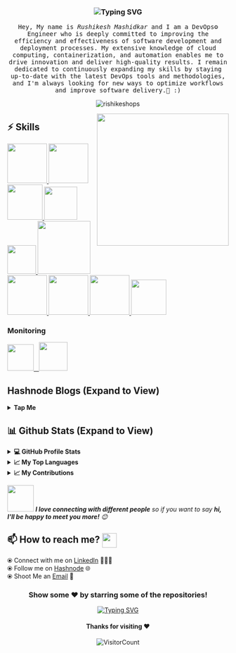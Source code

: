 
<!-- <p align="left"> <img src="https://komarev.com/ghpvc/?username=rishikeshops&label=Profile%20views&color=0e75b6&style=flat" alt="rishikeshops" /> </p>

<h1 align="center">Hi , I'm Rushikesh <img src="https://media.giphy.com/media/hvRJCLFzcasrR4ia7z/giphy.gif" width="35"></h1>
 -->

<h3 align="center" <a href="https://git.io/typing-svg"><img src="https://readme-typing-svg.demolab.com?font=monoscope&weight=500&size=30&duration=3000&pause=800&center=true&vCenter=true&width=435&lines=Hi+there%2C+I'm+Rushikesh+;I+hope+you're+doing+well;Enjoy+your+time+%3A)" alt="Typing SVG" /></a></h3>
 
<p align="center" >
  <samp>
    Hey, My name is <em>Rushikesh Mashidkar</em> and I am a DevOps⚙️ Engineer who is deeply committed to improving the efficiency and effectiveness of software development and deployment processes. My extensive knowledge of cloud computing, containerization, and automation enables me to drive innovation and deliver high-quality results. I remain dedicated to continuously expanding my skills by staying up-to-date with the latest DevOps tools and methodologies, and I'm always looking for new ways to optimize workflows and improve software delivery.🤖 :)
  </samp>
  <br/>
</p>

<p align="center"><img align="center" src="https://github-readme-streak-stats.herokuapp.com/?user=rishikeshops&theme=algolia" alt="rishikeshops" /></p>


<img align='right' src="https://media.giphy.com/media/jRf5fsn8G6YaogAWxn/giphy.gif" width="300">

## :zap: Skills

   <a href="https://www.linux.org/" target="_blanfalse" />
    <img src="https://www.vectorlogo.zone/logos/linux/linux-icon.svg"  height="90" />
  </a>
   <a href="https://aws.amazon.com/" target="_blank" >
    <img src="https://www.vectorlogo.zone/logos/amazon_aws/amazon_aws-icon.svg"  height="90" />
  </a>
  </a>
  <a href="https://www.docker.com/" target="_blank" >
    <img src="https://raw.githubusercontent.com/itsksaurabh/itsksaurabh/master/assets/docker.gif"  height="80" /> 
  </a>
  <a href="https://kubernetes.io/" target="_blank" >
    <img src="https://raw.githubusercontent.com/itsksaurabh/itsksaurabh/master/assets/k8s.gif"  height="75" />
  </a>
  <a href="https://docs.gitlab.com/ee/ci/" target="_blank" >
    <img src="https://raw.githubusercontent.com/itsksaurabh/itsksaurabh/master/assets/cicd.gif"  height="65" />
  </a>
  <a href="https://www.terraform.io/" target="_blank" >
    <img src="https://raw.githubusercontent.com/itsksaurabh/itsksaurabh/master/assets/terraform.gif" width="120" />
  </a>
   </a>
    <a href="https://www.jenkins.io/" target="_blank" >
    <img src="https://raw.githubusercontent.com/DARK-art108/ItsRitesh/master/assets/ll.png" height="90" />
  </a>
  <a href="https://www.ansible.com/" target="_blank" >
    <img src="https://www.vectorlogo.zone/logos/ansible/ansible-icon.svg"  height="90" />
  </a>
 </a>
    <a href="https://pages.github.com/?(null)" target="_blank" >
   <img src="https://media.giphy.com/media/kH1DBkPNyZPOk0BxrM/giphy.gif" width="90" />
  </a>
 </a>
  <a href="https://code.visualstudio.com/" target="_blank" >
    <img src="https://i.giphy.com/media/IdyAQJVN2kVPNUrojM/200.webp"  height="80" /> 
  </a>
  
  ### Monitoring
  
 <p float="left">
  <a href="https://grafana.com/" target="_blank" >
    <img src="https://raw.githubusercontent.com/itsksaurabh/itsksaurabh/master/assets/grafana.gif" height="60" />&nbsp;&nbsp;
  </a>
  <a href="https://prometheus.io/" target="_blank" >
    <img src="https://raw.githubusercontent.com/itsksaurabh/itsksaurabh/master/assets/prometheus.gif" height="65" />
  </a>
</p>
  
  ## Hashnode Blogs (Expand to View)

<details>
  <summary><b>Tap Me</b></summary>
  <img src="https://hashnode-blog-cards.vercel.app/api/getHashnodeBlog?url=https://blog.rushikesh.me/get-the-latest-kubernetes-cheat-sheet-for-simplifying-container-orchestration&large=false&theme=dark"/>
 <img src="https://hashnode-blog-cards.vercel.app/api/getHashnodeBlog?url=https://rushikesh-mashidkar.hashnode.dev/maximizing-productivity-with-github-actions&large=false&theme=dark"/>
<img src="https://hashnode-blog-cards.vercel.app/api/getHashnodeBlog?url=https://rushikesh-mashidkar.hashnode.dev/jenkins-agent-to-master-node-connection-using-ssh-keys-deploying-project-on-agent&large=false&theme=dark"/>
<img src="https://hashnode-blog-cards.vercel.app/api/getHashnodeBlog?url=https://rushikesh-mashidkar.hashnode.dev/declarative-jenkins-pipelines-simplifying-continuous-integration-and-deployment&large=false&theme=dark"/>
<img src="https://hashnode-blog-cards.vercel.app/api/getHashnodeBlog?url=https://rushikesh-mashidkar.hashnode.dev/what-is-docker-get-started-with-docker&large=false&theme=dark"/>
 
<!--  <img src="https://hashnode-blog-cards.vercel.app/api/getHashnodeBlog?url=https://blog.rushikesh.me/create-an-aws-code-pipeline-with-aws-code-commit-code-build-code-deploy-tutorial&large=false&theme=dark"/> -->

</p>
  </details>
  
  ## 📊 Github Stats (Expand to View) 
  
 <details>
  <summary><b>💻 GitHub Profile Stats</b></summary>
   
<p>&nbsp;<img align="center" src="http://github-profile-summary-cards.vercel.app/api/cards/stats?username=rishikeshops&theme=2077" alt="rishikeshops" /></p>

</details>

  <details>
  <summary><b>📈 My Top Languages</b></summary>

<p><img align="left" src="http://github-profile-summary-cards.vercel.app/api/cards/repos-per-language?username=rishikeshops&theme=aura" alt="rishikeshops" 
  <p><img align="center" src="http://github-profile-summary-cards.vercel.app/api/cards/most-commit-language?username=rishikeshops&theme=aura" alt="rishikeshops" /></p>
</details> 

  </details>
    <details>
  <summary><b>📈 My Contributions</b></summary>
   
<p>&nbsp;<img align="center" src="http://github-profile-summary-cards.vercel.app/api/cards/profile-details?username=rishikeshops&theme=great_gatsby" alt="rishikeshops" /></p>
 

</details>

 
   
<img src="https://media.giphy.com/media/LnQjpWaON8nhr21vNW/giphy.gif" width="60"> <em><b>I love connecting with different people</b> so if you want to say <b>hi, I'll be happy to meet you more!</b> 😊</em>
   
## 📫 How to reach me? <img align="center" src="https://github.com/RishikeshOps/my_readme.md/blob/363fac5a1173a4727253e8e4a54104b604e5875b/Handshake.gif" height="33px" /></h3> 

  ⦿ Connect with me on [LinkedIn](https://www.linkedin.com/in/rushikesh-mashidkar/) 👨🏻‍💻 <br>
  ⦿ Follow me on [Hashnode](https://rushikesh-mashidkar.hashnode.dev/) 🌐 <br>
  ⦿ Shoot Me an [Email](mailto:rishikeshmashidkar@gmail.com) 💌 <br>
<!--   ⦿ Add Me on [Discord](https://discord.com/channels/@me) <br>

 -->
<div align="center">

### Show some ❤️ by starring some of the repositories!
<p align="center"><a href="https://git.io/typing-svg"><img src="https://readme-typing-svg.demolab.com?font=monoscope&weight=500&size=30&duration=3000&pause=800&color=60F74D&background=5A56FF00&center=true&vCenter=true&width=435&lines=Thanks%2C+You're+Awesome+%3A)" alt="Typing SVG" /></a></p>



<!--   ⦿ Add Me on [Discord](https://discord.com/channels/@me) <br>
   <p align="center"> <img src="https://media.giphy.com/media/jpVnC65DmYeyRL4LHS/giphy.gif" width="20%">
</div>
 -->


#### Thanks for visiting :heart:
![VisitorCount](https://profile-counter.glitch.me/rishikeshops/count.svg)
